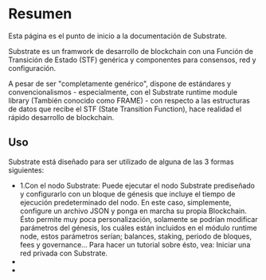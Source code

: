 # Resumen
Esta página es el punto de inicio a la documentación de Substrate.

Substrate es un framwork de desarrollo de blockchain con una Función de Transición de Estado (STF) genérica y componentes para consensos, red y configuración.

A pesar de ser "completamente genérico", dispone de estándares y convencionalismos - especialmente, con el Substrate runtime module library (También conocido como FRAME) - con respecto a las estructuras de datos que recibe el STF (State Transition Function), hace realidad el rápido desarrollo de blockchain.

## Uso
Substrate está diseñado para ser utilizado de alguna de las 3 formas siguientes:

- 1.Con el nodo Substrate: Puede ejecutar el nodo Substrate prediseñado y configurarlo con un bloque de génesis que incluye el tiempo de ejecución predeterminado del nodo. En este caso, simplemente, configure un archivo JSON y ponga en marcha su propia Blockchain. Ésto permite muy poca personalización, solamente se podrían modificar parámetros del génesis, los cuáles están incluidos en el módulo runtime node, estos parámetros serían; balances, staking, periodo de bloques, fees y governance... Para hacer un tutorial sobre ésto, vea: Iniciar una red privada con Substrate.
-
-